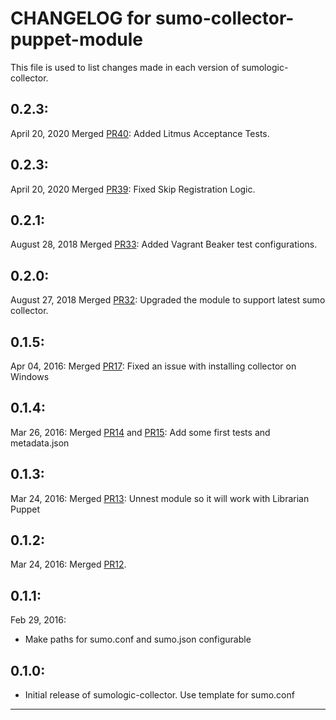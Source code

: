 # CHANGELOG for sumo-collector-puppet-module

This file is used to list changes made in each version of sumologic-collector.

## 0.2.3:
April 20, 2020
Merged [PR40](https://github.com/SumoLogic/sumo-collector-puppet-module/pull/40): Added Litmus Acceptance Tests.

## 0.2.3:
April 20, 2020
Merged [PR39](https://github.com/SumoLogic/sumo-collector-puppet-module/pull/39): Fixed Skip Registration Logic.

## 0.2.1:
August 28, 2018
Merged [PR33](https://github.com/SumoLogic/sumo-collector-puppet-module/pull/33): Added Vagrant Beaker test configurations.   

## 0.2.0:
August 27, 2018
Merged [PR32](https://github.com/SumoLogic/sumo-collector-puppet-module/pull/32): Upgraded the module to support latest sumo collector.   

## 0.1.5:
Apr 04, 2016: 
Merged [PR17](https://github.com/SumoLogic/sumo-collector-puppet-module/pull/17): Fixed an issue with installing collector on Windows 

## 0.1.4:
Mar 26, 2016:
Merged [PR14](https://github.com/SumoLogic/sumo-collector-puppet-module/pull/14) and [PR15](https://github.com/SumoLogic/sumo-collector-puppet-module/pull/15): Add some first tests and metadata.json

## 0.1.3:
Mar 24, 2016:
Merged [PR13](https://github.com/SumoLogic/sumo-collector-puppet-module/pull/13): Unnest module so it will work with Librarian Puppet 

## 0.1.2:
Mar 24, 2016:
Merged [PR12](https://github.com/SumoLogic/sumo-collector-puppet-module/pull/12). 

## 0.1.1:
Feb 29, 2016:
* Make paths for sumo.conf and sumo.json configurable 

## 0.1.0:

* Initial release of sumologic-collector. Use template for sumo.conf


- - -
